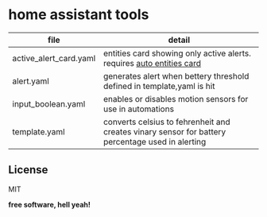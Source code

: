 # home assistant tools


| file | detail |
| ------ | ------ |
| active_alert_card.yaml | entities card showing only active alerts.  requires [auto entities card] |
| alert.yaml | generates alert when bettery threshold defined in template,yaml is hit |
| input_boolean.yaml | enables or disables motion sensors for use in automations |
| template.yaml | converts celsius to fehrenheit and creates vinary sensor for battery percentage used in alerting |

[auto entities card]: https://github.com/thomasloven/lovelace-auto-entities

## License

MIT

**free software, hell yeah!**